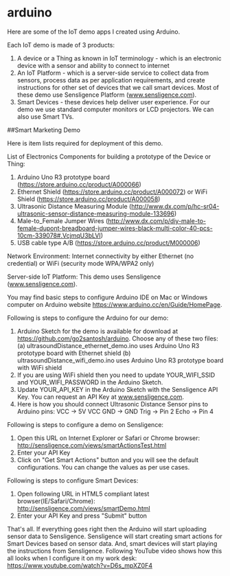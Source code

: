 # arduino

Here are some of the IoT demo apps I created using Arduino.

Each IoT demo is made of 3 products:
1. A device or a Thing as known in IoT terminology - which is an electronic device with a sensor and ability to connect to internet
2. An IoT Platform - which is a server-side service to collect data from sensors, process data as per application requirements, and create instructions for other set of devices that we call smart devices. Most of these demo use Sensligence Platform (www.sensligence.com).
3. Smart Devices - these devices help deliver user experience. For our demo we use standard computer monitors or LCD projectors. We can also use Smart TVs.

##Smart Marketing Demo

Here is item lists required for deployment of this demo.

List of Electronics Components for building a prototype of the Device or Thing:
1. Arduino Uno R3 prototype board (https://store.arduino.cc/product/A000066)
2. Ethernet Shield (https://store.arduino.cc/product/A000072) or WiFi Shield (https://store.arduino.cc/product/A000058)
3. Ultrasonic Distance Measuring Module (http://www.dx.com/p/hc-sr04-ultrasonic-sensor-distance-measuring-module-133696)
4. Male-to_Female Jumper Wires (http://www.dx.com/p/diy-male-to-female-dupont-breadboard-jumper-wires-black-multi-color-40-pcs-10cm-339078#.VcjmqU3bLVI)
5. USB cable type A/B (https://store.arduino.cc/product/M000006)

Network Environment:
Internet connectivity by either Ethernet (no credential) or WiFi (security mode WPA/WPA2 only)

Server-side IoT Platform:
This demo uses Sensligence (www.sensligence.com). 

You may find basic steps to configure Arduino IDE on Mac or Windows computer on Arduino website https://www.arduino.cc/en/Guide/HomePage. 

Following is steps to configure the Arduino for our demo:
1. Arduino Sketch for the demo is available for download at https://github.com/go2santosh/arduino. Choose any of these two files:
(a) ultrasoundDistance_ethernet_demo.ino uses Arduino Uno R3 prototype board with Ethernet shield
(b) ultrasoundDistance_wifi_demo.ino uses Arduino Uno R3 prototype board with WiFi shield
2. If you are using WiFi shield then you need to update YOUR_WIFI_SSID and YOUR_WIFI_PASSWORD in the Arduino Sketch.
3. Update YOUR_API_KEY in the Arduino Sketch with the Sensligence API Key. You can request an API Key at www.sensligence.com.
4. Here is how you should connect Ultrasonic Distance Sensor pins to Arduino pins:
VCC -> 5V VCC
GND -> GND
Trig -> Pin 2
Echo -> Pin 4

Following is steps to configure a demo on Sensligence:
1. Open this URL on Internet Explorer or Safari or Chrome browser: http://sensligence.com/views/smartActionsTest.html 
2. Enter your API Key
3. Click on "Get Smart Actions" button and you will see the default configurations. You can change the values as per use cases.

Following is steps to configure Smart Devices:
1. Open following URL in HTML5 compliant latest browser(IE/Safari/Chrome): http://sensligence.com/views/smartDemo.html 
2. Enter your API Key and press "Submit" button

That's all. If everything goes right then the Arduino will start uploading sensor data to Sensligence. Sensligence will start creating smart actions for Smart Devices based on sensor data. And, smart devices will start playing the instructions from Sensligence. Following YouTube video shows how this all looks when I configure it on my work desk: https://www.youtube.com/watch?v=D6s_mpXZ0F4

